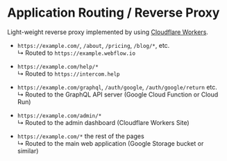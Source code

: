 # Application Routing / Reverse Proxy

Light-weight reverse proxy implemented by using [Cloudflare Workers](https://workers.cloudflare.com/).

- `https://example.com/`, `/about`, `/pricing`, `/blog/*`, etc.<br>
  ↳ Routed to `https://example.webflow.io`

- `https://example.com/help/*`<br>
  ↳ Routed to `https://intercom.help`

- `https://example.com/graphql`, `/auth/google`, `/auth/google/return` etc.<br>
  ↳ Routed to the GraphQL API server (Google Cloud Function or Cloud Run)

- `https://example.com/admin/*`<br>
  ↳ Routed to the admin dashboard (Cloudflare Workers Site)

- `https://example.com/*` the rest of the pages<br>
  ↳ Routed to the main web application (Google Storage bucket or similar)
